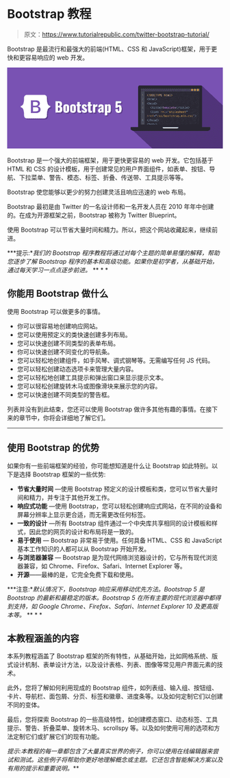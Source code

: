 # Bootstrap 教程

> 原文：<https://www.tutorialrepublic.com/twitter-bootstrap-tutorial/>

Bootstrap 是最流行和最强大的前端(HTML、CSS 和 JavaScript)框架，用于更快和更容易响应的 web 开发。

![Bootstrap 5 Illustration](img/349d9cbcff72b1c01928190692f61f2f.png)

Bootstrap 是一个强大的前端框架，用于更快更容易的 web 开发。它包括基于 HTML 和 CSS 的设计模板，用于创建常见的用户界面组件，如表单、按钮、导航、下拉菜单、警告、模态、标签、折叠、传送带、工具提示等等。

Bootstrap 使您能够以更少的努力创建灵活且响应迅速的 web 布局。

Bootstrap 最初是由 Twitter 的一名设计师和一名开发人员在 2010 年年中创建的。在成为开源框架之前，Bootstrap 被称为 Twitter Blueprint。

使用 Bootstrap 可以节省大量时间和精力。所以，把这个网站收藏起来，继续前进。

 ***提示:**我们的 Bootstrap 程序教程将通过对每个主题的简单易懂的解释，帮助您逐步了解 Bootstrap 程序的基本和高级功能。如果你是初学者，从基础开始，通过每天学习一点点逐步前进。*  ** * *

## 你能用 Bootstrap 做什么

使用 Bootstrap 可以做更多的事情。

*   你可以很容易地创建响应网站。
*   您可以使用预定义的类快速创建多列布局。
*   您可以快速创建不同类型的表单布局。
*   你可以快速创建不同变化的导航条。
*   您可以轻松地创建组件，如手风琴、调式钢琴等。无需编写任何 JS 代码。
*   您可以轻松创建动态选项卡来管理大量内容。
*   您可以轻松地创建工具提示和弹出窗口来显示提示文本。
*   您可以轻松创建旋转木马或图像滑块来展示您的内容。
*   您可以快速创建不同类型的警告框。

列表并没有到此结束，您还可以使用 Bootstrap 做许多其他有趣的事情。在接下来的章节中，你将会详细地了解它们。

* * *

## 使用 Bootstrap 的优势

如果你有一些前端框架的经验，你可能想知道是什么让 Bootstrap 如此特别。以下是选择 Bootstrap 框架的一些优势:

*   **节省大量时间** —使用 Bootstrap 预定义的设计模板和类，您可以节省大量时间和精力，并专注于其他开发工作。
*   **响应式功能** —使用 Bootstrap，您可以轻松创建响应式网站，在不同的设备和屏幕分辨率上显示更合适，而无需更改任何标签。
*   **一致的设计** —所有 Bootstrap 组件通过一个中央库共享相同的设计模板和样式，因此您的网页的设计和布局将是一致的。
*   **易于使用** — Bootstrap 非常易于使用。任何具备 HTML、CSS 和 JavaScript 基本工作知识的人都可以从 Bootstrap 开始开发。
*   **与浏览器兼容** — Bootstrap 是为现代网络浏览器设计的，它与所有现代浏览器兼容，如 Chrome、Firefox、Safari、Internet Explorer 等。
*   **开源**——最棒的是，它完全免费下载和使用。

 ***注意:**默认情况下，Bootstrap 响应采用移动优先方法。Bootstrap 5 是 Bootstrap 的最新和最稳定的版本。Bootstrap 5 在所有主要的现代浏览器中都得到支持，如 Google Chrome、Firefox、Safari、Internet Explorer 10 及更高版本等。*  ** * *

## 本教程涵盖的内容

本系列教程涵盖了 Bootstrap 框架的所有特性，从基础开始，比如网格系统、版式设计机制、表单设计方法，以及设计表格、列表、图像等常见用户界面元素的技术。

此外，您将了解如何利用现成的 Bootstrap 组件，如列表组、输入组、按钮组、卡片、导航栏、面包屑、分页、标签和徽章、进度条等。以及如何定制它们以创建不同的变体。

最后，您将探索 Bootstrap 的一些高级特性，如创建模态窗口、动态标签、工具提示、警告、折叠菜单、旋转木马、scrollspy 等。以及如何使用可用的选项和方法定制它们或扩展它们的现有功能。

 *提示:本教程的每一章都包含了大量真实世界的例子，你可以使用在线编辑器来尝试和测试。这些例子将帮助你更好地理解概念或主题。它还包含智能解决方案以及有用的提示和重要说明。***